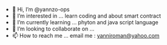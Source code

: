 - 👋 Hi, I’m @yannzo-ops
- 👀 I’m interested in ... learn coding and about smart contract
- 🌱 I’m currently learning ... phyton and java script language
- 💞️ I’m looking to collaborate on ...
- 📫 How to reach me ... email me : yanniroman@yahoo.com

<!---
yannzo-ops/yannzo-ops is a ✨ special ✨ repository because its `README.md` (this file) appears on your GitHub profile.
You can click the Preview link to take a look at your changes.
--->

